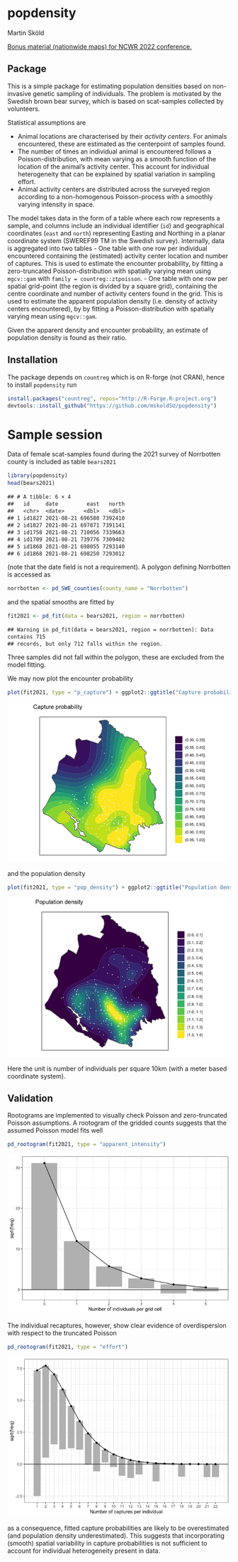 popdensity
================
Martin Sköld

[Bonus material (nationwide maps) for NCWR 2022
conference.](https://htmlpreview.github.io/?https://github.com/mskoldSU/bear_poster/blob/master/all_counties.html)

## Package

This is a simple package for estimating population densities based on
non-invasive genetic sampling of individuals. The problem is motivated
by the Swedish brown bear survey, which is based on scat-samples
collected by volunteers.

Statistical assumptions are

-   Animal locations are characterised by their *activity centers*. For
    animals encountered, these are estimated as the centerpoint of
    samples found.
-   The number of times an individual animal is encountered follows a
    Poisson-distribution, with mean varying as a smooth function of the
    location of the animal’s activity center. This account for
    individual heterogeneity that can be explained by spatial variation
    in sampling effort.
-   Animal activity centers are distributed across the surveyed region
    according to a non-homogenous Poisson-process with a smoothly
    varying intensity in space.

The model takes data in the form of a table where each row represents a
sample, and columns include an individual identifier (`id`) and
geographical coordinates (`east` and `north`) representing Easting and
Northing in a planar coordinate system (SWEREF99 TM in the Swedish
survey). Internally, data is aggregated into two tables - One table with
one row per individual encountered containing the (estimated) activity
center location and number of captures. This is used to estimate the
encounter probability, by fitting a zero-truncated Poisson-distribution
with spatially varying mean using `mgcv::gam` with
`family = countreg::ztpoisson`. - One table with one row per spatial
grid-point (the region is divided by a square grid), containing the
centre coordinate and number of activity centers found in the grid. This
is used to estimate the apparent population density (i.e. density of
activity centers encountered), by by fitting a Poisson-distribution with
spatially varying mean using `mgcv::gam`.

Given the apparent density and encounter probability, an estimate of
population density is found as their ratio.

## Installation

The package depends on `countreg` which is on R-forge (not CRAN), hence
to install `popdensity` run

``` r
install.packages("countreg", repos="http://R-Forge.R-project.org")
devtools::install_github("https://github.com/mskoldSU/popdensity")
```

# Sample session

Data of female scat-samples found during the 2021 survey of Norrbotten
county is included as table `bears2021`

``` r
library(popdensity)
head(bears2021)
```

    ## # A tibble: 6 × 4
    ##   id     date         east   north
    ##   <chr>  <date>      <dbl>   <dbl>
    ## 1 id1827 2021-08-21 696580 7392410
    ## 2 id1827 2021-08-21 697871 7391141
    ## 3 id1758 2021-08-21 710056 7339663
    ## 4 id1709 2021-08-21 739776 7309402
    ## 5 id1868 2021-08-21 698055 7293140
    ## 6 id1868 2021-08-21 698250 7293012

(note that the date field is not a requirement). A polygon defining
Norrbotten is accessed as

``` r
norrbotten <- pd_SWE_counties(county_name = "Norrbotten")
```

and the spatial smooths are fitted by

``` r
fit2021 <- pd_fit(data = bears2021, region = norrbotten)
```

    ## Warning in pd_fit(data = bears2021, region = norrbotten): Data contains 715
    ## records, but only 712 falls within the region.

Three samples did not fall within the polygon, these are excluded from
the model fitting.

We may now plot the encounter probability

``` r
plot(fit2021, type = "p_capture") + ggplot2::ggtitle("Capture probability")
```

![](README_files/figure-gfm/unnamed-chunk-5-1.png)<!-- -->

and the population density

``` r
plot(fit2021, type = "pop_density") + ggplot2::ggtitle("Population density")
```

![](README_files/figure-gfm/unnamed-chunk-6-1.png)<!-- -->

Here the unit is number of individuals per square 10km (with a meter
based coordinate system).

## Validation

Rootograms are implemented to visually check Poisson and zero-truncated
Poisson assumptions. A rootogram of the gridded counts suggests that the
assumed Poisson model fits well

``` r
pd_rootogram(fit2021, type = "apparent_intensity")
```

![](README_files/figure-gfm/unnamed-chunk-7-1.png)<!-- -->

The individual recaptures, however, show clear evidence of
overdispersion with respect to the truncated Poisson

``` r
pd_rootogram(fit2021, type = "effort")
```

![](README_files/figure-gfm/unnamed-chunk-8-1.png)<!-- -->

as a consequence, fitted capture probabilities are likely to be
overestimated (and population density underestimated). This suggests
that incorporating (smooth) spatial variability in capture probabilities
is not sufficient to account for individual heterogeneity present in
data.
